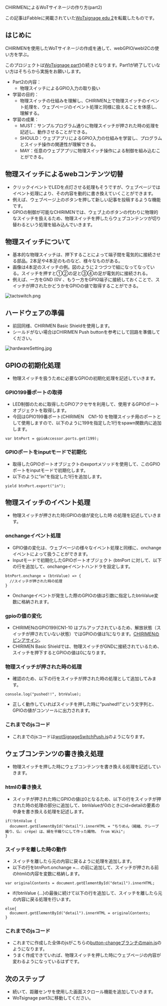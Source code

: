 CHIRIMENによるWoTサイネージの作り方(part2)

この記事はFabbleに掲載されていた[WoTsignage edu 2](http://fabble.cc/chirimenedu/wotsignage-edu2)を転載したものです。

## はじめに
CHIRIMENを使用したWoTサイネージの作成を通して、webGPIO/webI2Cの使い方を学ぶ。

このプロジェクトは[WoTsignage part1](https://github.com/naokisekiguchi/WoTsignageText/blob/master/chirimenWotSignage1.md)の続きとなります。Part1が終了していない方はそちらから実施をお願いします。


* Part2の内容： 
	* 物理スイッチによるGPIO入力の取り扱い 
* 学習の目的： 
	* 物理スイッチの仕組みを理解し、CHIRIMEN上で物理スイッチのイベント処理を、ウェブページのイベント処理と同様に扱えることを体感し、理解する。 
* 学習の成果： 
	* MUST：サンプルプログラム通りに物理スイッチが押された時の処理を記述し、動作させることができる。 
	* SHOULD：ウェブアプリによるGPIO入力の仕組みを学習し、プログラムとスイッチ操作の関連性が理解できる。 
	* MAY：任意のウェブアプリに物理スイッチ操作による制御を組み込むことができる。

## 物理スイッチによるwebコンテンツ切替
* クリックイベントでLEDを点灯させる処理もそうですが、ウェブページではイベント処理により、その内容を動的に書き換えていくことができます。
* 例えば、ウェブページ上のボタンを押して新しい記事を投稿するような機能です。
* GPIOの制御が可能なCHIRIMENでは、ウェブ上のボタンの代わりに物理的なスイッチを扱えるため、物理スイッチを押したらウェブコンテンツが切り替わるという処理を組み込んでいきます。

## 物理スイッチについて
* 基本的な物理スイッチは、押下することによって端子間を電気的に接続させる部品。2本足や4本足のものなど、様々なものがある。
* 画像は4本足のスイッチの例。図のように２つづつで組になってなっている。スイッチを押すと①②の足と③④の足が電気的に接続される。
* 例えば、一方をGND (0V 、もう一方をGPIO端子に接続しておくことで、スイッチが押されたかどうかをGPIOの値で取得することができる。

![tactswitch.png](https://github.com/naokisekiguchi/WoTsignageText/raw/master/images/tactswitch.png "tactswitch.png")


## ハードウェアの準備
* 前回同様、CHIRIMEN Basic Shieldを使用します。
* シールドがない場合はCHIRIMEN Push buttonを参考にして回路を準備してください。

![hardwareSetting.jpg](https://github.com/naokisekiguchi/WoTsignageText/raw/master/images/hardwareSetting.jpg "hardwareSetting.jpg")


## GPIOの初期化処理
* 物理スイッチを扱うために必要なGPIOの初期化処理を記述していきます。

### GPIO199番ポートの取得
* LED制御のために取得したGPIOアクセサを利用して、使用するGPIOポートオブジェクトを取得します。
* 今回はGPIO199番ポート(CHIRIMEN　CN1-10 を物理スイッチ用のポートとして使用しますので、以下のように199を指定した1行をspawn関数内に追加します。

```
var btnPort = gpioAccessor.ports.get(199);
```

### GPIOポートをinputモードで初期化
* 取得したGPIOポートオブジェクトのexportメソッドを使用して、このGPIOポートをinputモードで初期化します。
* 以下のように”in”を指定した1行を追加します。

```
yield btnPort.export("in");
```

## 物理スイッチのイベント処理
* 物理スイッチが押された時(GPIOの値が変化した時 の処理を記述していきます。

### onchangeイベント処理
* GPIO値の変化は、ウェブベージの様々なイベント処理と同様に、onchangeイベントによって扱うことができます。
* Inputモードで初期化したGPIOポートオブジェクト (btnPort に対して、以下の行を追加して、onchangeイベントハンドラを設定します。

```
btnPort.onchange = (btnValue) => {
  //スイッチが押された時の処理
}
```

* Onchangeイベントが発生した際のGPIOの値は引数に指定したbtnValue変数に格納されます。

### gpioの値の変化
* CHIRIMENのGPIO199(CN1-10 はプルアップされているため、解放状態（スイッチが押されていない状態）ではGPIOの値は1になります。[CHIRIMENのピンアサイン](https://chirimen.org/docs/ja/board_connectors.html)。
* CHIRIMEN Basic Shieldでは、物理スイッチがGNDに接続されているため、スイッチを押下するとGPIOの値は0になります。

### 物理スイッチが押された時の処理
* 確認のため、以下の行をスイッチが押された時の処理として追加してみます。

```
console.log("pushed!!", btnValue);
```

* 正しく動作していればスイッチを押した時に"pushed!!"という文字列と、GPIOの値がコンソールに出力されます。

### これまでのjsコード
* これまでのjsコードは[wotSignageSwitchPush.js](https://github.com/naokisekiguchi/WoTsignageText/blob/master/js/wotSignageSwitchPush.js)のようになります。

## ウェブコンテンツの書き換え処理
* 物理スイッチを押した時にウェブコンテンツを書き換える処理を記述していきます。

### htmlの書き換え
* スイッチが押された時にGPIOの値は0となるため、以下の行をスイッチが押された時の処理の部分に追加して、btnValueが0のときにid=detailの要素の中身を書き換える処理を記述します。

```
if(!btnValue {
  document.getElementById("detail").innerHTML = "ちりめん（縮緬、クレープ織り、仏: crêpe）は、絹を平織りにして作った織物。 from Wiki";
}
```

### スイッチを離した時の動作
* スイッチを離したら元の内容に戻るように処理を追加します。
* 以下の行をbtnPort.onchange =… の前に追加して、スイッチが押される前のhtmlの内容を変数に格納します。

```
var originalContents = document.getElementById("detail").innerHTML;
```

* if(!btnValue {...}の最後に続けて以下の行を追加して、スイッチを離したら元の内容に戻る処理を行います。

```
else{
  document.getElementById("detail").innerHTML = originalContents;
}
```

### これまでのjsコード
* これまでに作成した全体のjsがこちらの[button-changeブランチのmain.js](https://github.com/naokisekiguchi/WoTSignage/blob/button-change/js/main.js)のようになります。
* うまく作成できていれば、物理スイッチを押した時にウェブページの内容が変わるようになっているはずです。

## 次のステップ
* 続いて、距離センサを使用した画面スクロール機能を追加していきます。
* WoTsignage part3に移動してください。
